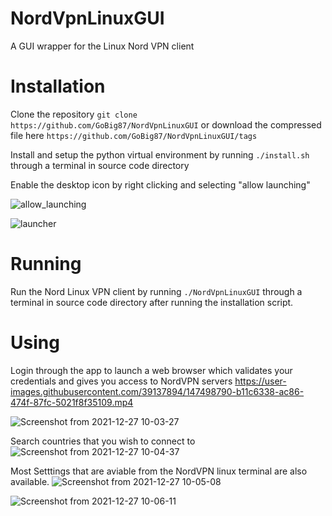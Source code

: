 # NordVpnLinuxGUI
A GUI wrapper for the Linux Nord VPN client

# Installation
Clone the repository
```git clone https://github.com/GoBig87/NordVpnLinuxGUI```
or download the compressed file here
```https://github.com/GoBig87/NordVpnLinuxGUI/tags```

Install and setup the python virtual environment by running
```./install.sh```
through a terminal in source code directory 

Enable the desktop icon by right clicking and selecting "allow launching"

![allow_launching](https://user-images.githubusercontent.com/39137894/147505498-494322a1-9429-4638-8e11-ab2ceeb46a7e.png)

![launcher](https://user-images.githubusercontent.com/39137894/147505506-05c71846-509f-4ecb-95af-606ccebcafb5.png)


# Running
Run the Nord Linux VPN client by running
```./NordVpnLinuxGUI```
through a terminal in source code directory after running the installation script.

# Using
Login through the app to launch a web browser which validates your credentials and gives you access to NordVPN servers
https://user-images.githubusercontent.com/39137894/147498790-b11c6338-ac86-474f-87fc-5021f8f35109.mp4

![Screenshot from 2021-12-27 10-03-27](https://user-images.githubusercontent.com/39137894/147496843-a950e90c-da1f-4383-b486-5dd008bbb2f4.png)

Search countries that you wish to connect to
![Screenshot from 2021-12-27 10-04-37](https://user-images.githubusercontent.com/39137894/147496945-3843c19b-e97d-48de-a157-b741acb6f89b.png)

Most Setttings that are aviable from the NordVPN linux terminal are also available.
![Screenshot from 2021-12-27 10-05-08](https://user-images.githubusercontent.com/39137894/147496987-72d1f818-3cdd-4630-9049-1a3f390a8e1e.png)

![Screenshot from 2021-12-27 10-06-11](https://user-images.githubusercontent.com/39137894/147497000-849e862b-63a5-4068-a62a-79f3e0074aa0.png)
